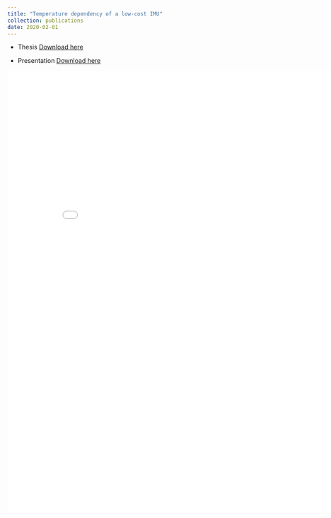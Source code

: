 ```yaml
---
title: "Temperature dependency of a low-cost IMU"
collection: publications
date: 2020-02-01
---
```


* Thesis [Download here](https://github.com/dyx1994/Temperature-dependency-of-a-low-cost-IMU/blob/main/Doc/MasterThesis_YONGXU_DUAN.pdf)
  
* Presentation [Download here](https://github.com/dyx1994/Temperature-dependency-of-a-low-cost-IMU/blob/main/Doc/MasterThesis_Duan.pdf)

<embed src="./files/MasterThesis_Duan.pdf" width="850" height="1000">
